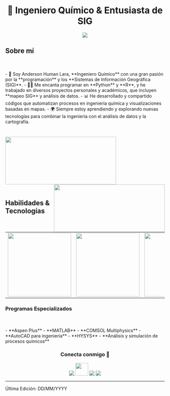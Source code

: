 <h1 align="center"> 👋 Ingeniero Químico & Entusiasta de SIG</h1>
<p align="center">
  <a href="https://github.com/AndersonDHL"><img src="https://readme-typing-svg.herokuapp.com/?lines=Ingeniero%20Químico;Entusiasta%20de%20la%20Programación;Especialista%20en%20SIG;Coder%20en%20Python%20y%20R&font=Pacifico&center=true&width=650&height=120&color=58a6ff&vCenter=true&size=45%22"></a>
</p>

<h2 align="left" font-weight="bold">Sobre mí</h2>  
<br><br>
- 🔬 Soy Anderson Human Lara, **Ingeniero Químico** con una gran pasión por la **programación** y los **Sistemas de Información Geográfica (SIG)**.
- 🧑‍💻 Me encanta programar en **Python** y **R**, y he trabajado en diversos proyectos personales y académicos, que incluyen **mapeo SIG** y análisis de datos.
- 📊 He desarrollado y compartido códigos que automatizan procesos en ingeniería química y visualizaciones basadas en mapas.
- 🌍 Siempre estoy aprendiendo y explorando nuevas tecnologías para combinar la ingeniería con el análisis de datos y la cartografía.

<h1 align="center"></h1>
<img align="left" height="150px" width="350px" src="https://github-readme-stats.vercel.app/api?username=AndersonDHL&count_private=true&show_icons=true&theme=tokyonight" />
<img align="right" height="150px" width="350px" src="https://github-readme-stats.vercel.app/api/top-langs/?username=AndersonDHL&layout=compact&theme=aura&langs_count=9" />
<img height="150" />
<br><br>

<h2 font-weight="bold">Habilidades & Tecnologías</h2>
<table>
  <tr>
      <td><img src="https://cdn.iconscout.com/icon/free/png-256/python-2-226051.png?raw=true" width="200"></td>
      <td><img src="https://cran.r-project.org/Rlogo.svg" width="200"></td>
      <td><img src="https://upload.wikimedia.org/wikipedia/commons/2/21/Matlab_Logo.png" width="200"></td>
  </tr>
</table>

<h3>Programas Especializados</h3>
<br><br>
- **Aspen Plus**
- **MATLAB**
- **COMSOL Multiphysics**
- **AutoCAD para ingeniería**
- **HYSYS**
- **Análisis y simulación de procesos químicos**

<h3 align="center">Conecta conmigo 🤝</h3>

<p align="center">
 <div align="center" class="icons-social">
        <a target="_blank" href="https://www.linkedin.com/in/TU_LINKEDIN/">
			<img src="https://img.icons8.com/doodle/40/000000/linkedin--v2.png" ></a>
        <a target="_blank" href="https://github.com/AndersonDHL">
		<img src="https://cdn.iconscout.com/icon/free/png-256/web-earth-online-market-planet-search-secure-1-9563.png" width="40" height="40"></a>
        <a target="_blank" href="https://www.instagram.com/TU_INSTAGRAM/">
			<img src="https://img.icons8.com/doodle/40/000000/instagram-new--v2.png"></a>
		<a target="_blank" href="https://twitter.com/TU_TWITTER">
			<img src="https://img.icons8.com/doodle/1x/twitter-squared--v2.png" ></a>
      </div>
</p>

------
Última Edición: DD/MM/YYYY

